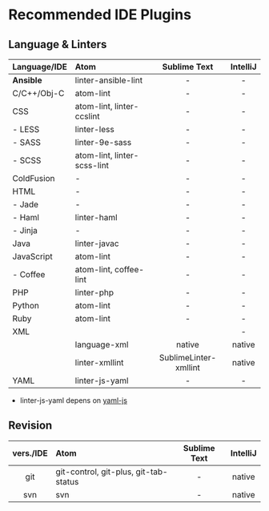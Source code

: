 # Recommended IDE Plugins

## Language &amp; Linters

| Language/IDE | Atom                        | Sublime Text           | IntelliJ |
| ------------ | :-------------------------- | :-------------------: | :------: |
| **Ansible**  | linter-ansible-lint         | -                     | -        |
| C/C++/Obj-C  | atom-lint                   | -                     | -        |
| CSS          | atom-lint, linter-ccslint   | -                     | -        |
| - LESS       | linter-less                 | -                     | -        |
| - SASS       | linter-9e-sass              | -                     | -        |
| - SCSS       | atom-lint, linter-scss-lint | -                     | -        |
| ColdFusion   | -                           | -                     | -        |
| HTML         | -                           | -                     | -        |
|  - Jade      | -                           | -                     | -        |
|  - Haml      | linter-haml                 | -                     | -        |
|  - Jinja     | -                           | -                     | -        |
| Java         | linter-javac                | -                     | -        |
| JavaScript   | atom-lint                   | -                     | -        |
|  - Coffee    | atom-lint, coffee-lint      | -                     | -        |
| PHP          | linter-php                  | -                     | -        |
| Python       | atom-lint                   | -                     | -        |
| Ruby         | atom-lint                   | -                     | -        |
| XML          |                             |                       | -        |
|              | language-xml                | native                | native   |
|              | linter-xmllint              | SublimeLinter-xmllint | native   |
| YAML         | linter-js-yaml              | -                     | -        |

* linter-js-yaml depens on [yaml-js](https://github.com/connec/yaml-js)

## Revision

| vers./IDE | Atom                                  | Sublime Text | IntelliJ |
| :-------: | :------------------------------------ | :----------: | :------: |
| git       | git-control, git-plus, git-tab-status | -            |  native  |
| svn       | svn                                   | -            |  native  |
